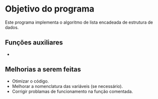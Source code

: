 # Objetivo do programa
Este programa implementa o algoritmo de lista encadeada de estrutura de dados.

## Funções auxiliares
- 

## Melhorias a serem feitas
- Otimizar o código.
- Melhorar a nomenclatura das variáveis (se necessário).
- Corrigir problamas de funcionamento na função comentada.
